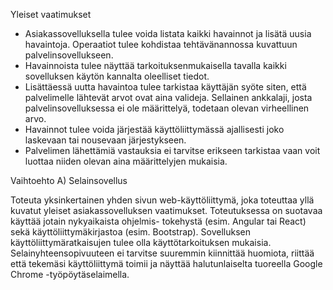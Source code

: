 Yleiset vaatimukset

* Asiakassovelluksella tulee voida listata kaikki havainnot ja lisätä uusia havaintoja. Operaatiot tulee kohdistaa tehtävänannossa kuvattuun palvelinsovellukseen.
* Havainnoista tulee näyttää tarkoituksenmukaisella tavalla kaikki sovelluksen käytön kannalta oleelliset tiedot.
* Lisättäessä uutta havaintoa tulee tarkistaa käyttäjän syöte siten, että palvelimelle lähtevät arvot ovat aina valideja. Sellainen ankkalaji, josta palvelinsovelluksessa ei ole määrittelyä, todetaan olevan virheellinen arvo.
* Havainnot tulee voida järjestää käyttöliittymässä ajallisesti joko laskevaan tai nousevaan järjestykseen.
* Palvelimen lähettämiä vastauksia ei tarvitse erikseen tarkistaa vaan voit luottaa niiden olevan aina määrittelyjen mukaisia.

Vaihtoehto A) Selainsovellus

Toteuta yksinkertainen yhden sivun web-käyttöliittymä, joka 
toteuttaa yllä kuvatut yleiset asiakassovelluksen vaatimukset. 
Toteutuksessa on suotavaa käyttää jotain nykyaikaista ohjelmis-
tokehystä (esim. Angular tai React) sekä käyttöliittymäkirjastoa 
(esim. Bootstrap). Sovelluksen käyttöliittymäratkaisujen tulee 
olla käyttötarkoituksen mukaisia.
Selainyhteensopivuuteen ei tarvitse suuremmin kiinnittää 
huomiota, riittää että tekemäsi käyttöliittymä toimii ja näyttää 
halutunlaiselta tuoreella Google Chrome -työpöytäselaimella.